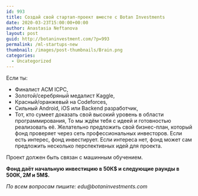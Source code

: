 ```yaml
---
id: 993
title: Создай свой стартап-проект вместе с Botan Investments
date: 2020-03-23T15:00:00+00:00
author: Anastasia Neftanova
layout: post
guid: http://botaninvestment.com/?p=993
permalink: /ml-startups-new
thumbnail: /images/post-thumbnails/Brain.png
categories:
  - Uncategorized
---
```


Если ты:
* Финалист ACM ICPC,
* Золотой/серебряный медалист Kaggle,
* Красный/оранжевый на Codeforces,
* Сильный Android, iOS или Backend разработчик,
* Тот, кто сумеет доказать свой высокий уровень в области программирования,
То мы ждём тебя с идеей и готовностью реализовать её. Желательно предложить свой бизнес-план, который фонд проверяет через сеть профессиональных инвесторов. Если есть интерес, фонд инвестирует. Если интереса нет, фонд может сам предложить несколько перспективных идей для проекта.

Проект должен быть связан с машинным обучением.

**Фонд даёт начальную инвестицию в 50К$ и следующие раунды в 500К$, 2М$ и 5М$.**

_По всем вопросам пишите: edu@botaninvestments.com_
